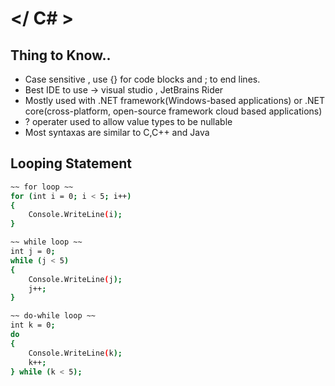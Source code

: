 # </ C# >

## Thing to Know..
- Case sensitive , use {} for code blocks and ; to end lines.
- Best IDE to use -> visual studio , JetBrains Rider
- Mostly used with .NET framework(Windows-based applications) or .NET core(cross-platform, open-source framework cloud based applications)
- ? operater used to allow value types to be nullable
- Most syntaxas are similar to C,C++ and Java

## Looping Statement

```bash
~~ for loop ~~
for (int i = 0; i < 5; i++)
{
    Console.WriteLine(i);
}

~~ while loop ~~
int j = 0;
while (j < 5)
{
    Console.WriteLine(j);
    j++;
}

~~ do-while loop ~~
int k = 0;
do
{
    Console.WriteLine(k);
    k++;
} while (k < 5);

```
